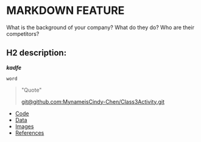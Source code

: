# MARKDOWN FEATURE
What is the background of your company? What do they do? Who are their competitors?

**H2 description:** 
---
***kadfe***

`word`
>"Quote"
>
>[git@github.com:MynameisCindy-Chen/Class3Activity.git]()
>
>
>
* [Code](/code)
* [Data](/data)
* [Images](/images)
* [References](/references)
